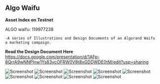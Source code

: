 ## Algo Waifu

**Asset Index on Testnet**

ALGO waifu: 119977238

    -A series of Illustrations and Design Documents of an Algorand Waifu
    a marketing campaign. 

**Read the Design Document Here**
https://docs.google.com/presentation/d/1AFp-8QrrA9wNNPInw1Ys83ycOFRW0V8t8xGDDWDE0tM/edit?usp=sharing

![Screenshot](AlgowaifuRender1.png)
![Screenshot](AlgowaifuRender2.png)
![Screenshot](AlgowaifuRender7.png)
![Screenshot](Algowaifu.png)
![Screenshot](Algowaifu_2.png)
![Screenshot](Algowaifu_3.png)
![Screenshot](Algowaifu_4.png)
![Screenshot](Algowaifu_5.png)
![Screenshot](Algowaifu_6.png)
